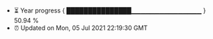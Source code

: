 - ⏳ Year progress { ███████████████▁▁▁▁▁▁▁▁▁▁▁▁▁▁▁ } 50.94 %
- ⏰ Updated on Mon, 05 Jul 2021 22:19:30 GMT

